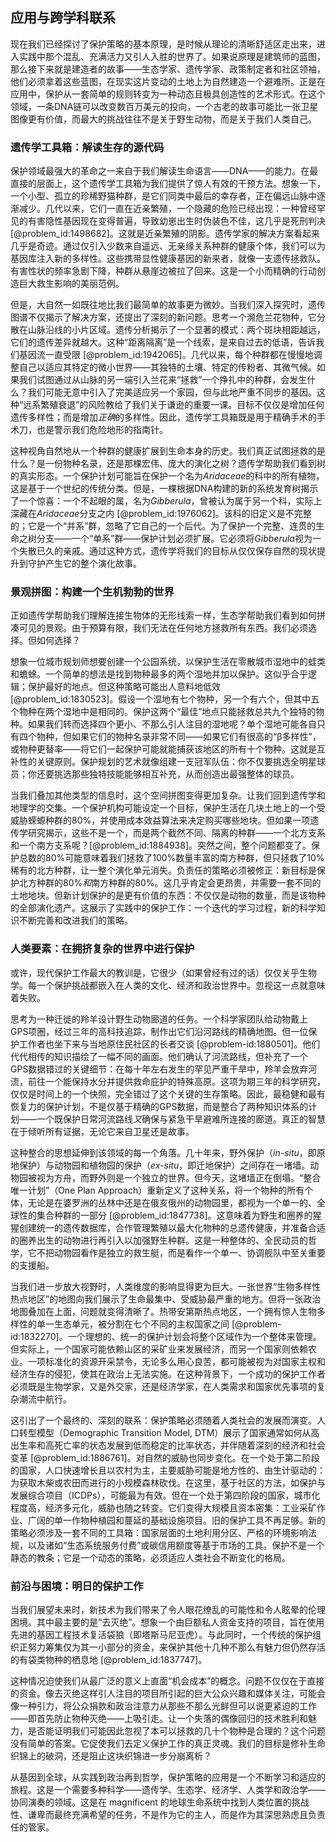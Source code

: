 ## 应用与跨学科联系

现在我们已经探讨了保护策略的基本原理，是时候从理论的清晰舒适区走出来，进入实践中那个混乱、充满活力又引人入胜的世界了。如果说原理是建筑师的蓝图，那么接下来就是建造者的故事——生态学家、遗传学家、政策制定者和社区领袖，他们必须拿着这些蓝图，在现实这片变动的土地上为自然建造一个避难所。正是在应用中，保护从一套简单的规则转变为一种动态且极具创造性的艺术形式。在这个领域，一条DNA链可以改变数百万美元的投向，一个古老的故事可能比一张卫星图像更有价值，而最大的挑战往往不是关于野生动物，而是关于我们人类自己。

### 遗传学工具箱：解读生存的源代码

保护领域最强大的革命之一来自于我们解读生命语言——DNA——的能力。在最直接的层面上，这个遗传学工具箱为我们提供了惊人有效的干预方法。想象一下，一个小型、孤立的珍稀野猫种群，是它们同类中最后的幸存者，正在偏远山脉中逐渐减少。几代以来，它们一直在近亲繁殖，一个隐藏的危险已经出现：一种曾经罕见的有害隐性基因现在变得普遍，导致幼崽出生时伪装色不佳，这几乎是死刑判决 [@problem_id:1498682]。这就是近亲繁殖的阴影。遗传学家的解决方案看起来几乎是奇迹。通过仅引入少数来自遥远、无亲缘关系种群的健康个体，我们可以为基因库注入新的多样性。这些携带显性健康基因的新来者，就像一支遗传拯救队。有害性状的频率急剧下降，种群从悬崖边被拉了回来。这是一个小而精确的行动创造巨大救生影响的美丽范例。

但是，大自然一如既往地比我们最简单的故事更为微妙。当我们深入探究时，遗传图谱不仅揭示了解决方案，还提出了深刻的新问题。思考一个濒危兰花物种，它分散在山脉沿线的小片区域。遗传分析揭示了一个显著的模式：两个斑块相距越远，它们的遗传差异就越大。这种“距离隔离”是一个线索，是来自过去的低语，告诉我们基因流一直受限 [@problem_id:1942065]。几代以来，每个种群都在慢慢地调整自己以适应其特定的微小世界——其独特的土壤、特定的传粉者、其微气候。如果我们试图通过从山脉的另一端引入兰花来“拯救”一个挣扎中的种群，会发生什么？我们可能无意中引入了完美适应另一个家园，但与此地严重不同步的基因。这种“远系繁殖衰退”的风险教给了我们关于谦逊的重要一课。目标不仅仅是增加任何遗传多样性；而是增加*正确*的多样性。因此，遗传学工具箱既是用于精确手术的手术刀，也是警示我们危险地形的指南针。

这种视角自然地从一个种群的健康扩展到生命本身的历史。我们真正试图拯救的是什么？是一份物种名录，还是那棵宏伟、庞大的演化之树？遗传学帮助我们看到树的真实形态。一个保护计划可能旨在保护一个名为*Aridaceae*的科中的所有植物，这是基于一个世纪的传统分类。但是，一棵根据DNA构建的新的系统发育树揭示了一个惊喜：一个不起眼的属，名为*Gibberula*，曾被认为属于另一个科，实际上深藏在*Aridaceae*分支之内 [@problem_id:1976062]。该科的旧定义是不完整的；它是一个“并系”群，忽略了它自己的一个后代。为了保护一个完整、连贯的生命之树分支——一个“单系”群——保护计划必须扩展。它必须将*Gibberula*视为一个失散已久的亲戚。通过这种方式，遗传学将我们的目标从仅仅保存自然的现状提升到守护产生它的整个演化故事。

### 景观拼图：构建一个生机勃勃的世界

正如遗传学帮助我们理解连接生物体的无形线索一样，生态学帮助我们看到如何拼凑可见的景观。由于预算有限，我们无法在任何地方拯救所有东西。我们必须选择。但如何选择？

想象一位城市规划师想要创建一个公园系统，以保护生活在零散城市湿地中的蛙类和蟾蜍。一个简单的想法是找到物种最多的两个湿地并加以保护。这似乎合乎逻辑；保护最好的地点。但这种策略可能出人意料地低效 [@problem_id:1830523]。假设一个湿地有七个物种，另一个有六个，但其中五个物种在两个湿地中是相同的。保护这两个“最佳”地点只能拯救总共九个独特的物种。如果我们转而选择四个更小、不那么引人注目的湿地呢？单个湿地可能各自只有四个物种，但如果它们的物种名录非常不同——如果它们有很高的“β多样性”，或物种更替率——将它们一起保护可能就能捕获该地区的所有十个物种。这就是互补性的关键原则。保护规划的艺术就像组建一支冠军队伍：你不仅要挑选全明星球员；你还要挑选那些独特技能能够相互补充，从而创造出最强整体的球员。

当我们叠加其他类型的信息时，这个空间拼图变得更加复杂。让我们回到遗传学和地理学的交集。一个保护机构可能设定一个目标，保护生活在几块土地上的一个受威胁蝾螈种群的80%，并使用成本效益算法来决定购买哪些地块。但如果一项遗传学研究揭示，这些不是一个，而是两个截然不同、隔离的种群——一个北方支系和一个南方支系呢？[@problem_id:1884938]。突然之间，整个问题都变了。保护总数的80%可能意味着我们拯救了100%数量丰富的南方种群，但只拯救了10%稀有的北方种群，让一整个演化单元消失。负责任的策略必须被修正：新目标是保护北方种群的80%*和*南方种群的80%。这几乎肯定会更昂贵，并需要一套不同的土地地块。但新计划保护的是更有价值的东西：不仅仅是动物的数量，而是该物种的全部演化遗产。这展示了实践中的保护工作：一个迭代的学习过程，新的科学知识不断完善和改进我们的策略。

### 人类要素：在拥挤复杂的世界中进行保护

或许，现代保护工作最大的教训是，它很少（如果曾经有过的话）仅仅关乎生物学。每一个保护挑战都嵌入在人类的文化、经济和政治世界中。忽视这一点就意味着失败。

思考为一种迁徙的羚羊设计野生动物廊道的任务。一个科学家团队给动物戴上GPS项圈，经过三年的高科技追踪，制作出它们沿河路线的精确地图。但一位保护工作者也坐下来与当地原住民社区的长者交谈 [@problem-id:1880501]。他们代代相传的知识描绘了一幅不同的画面。他们确认了河流路线，但补充了一个GPS数据错过的关键细节：在每十年左右发生的罕见严重干旱中，羚羊会放弃河流，前往一个能保持水分并提供救命庇护的特殊高原。这项为期三年的科学研究，仅仅是时间上的一个快照，完全错过了这个关键的生存策略。因此，最稳健和最有恢复力的保护计划，不是仅基于精确的GPS数据，而是整合了两种知识体系的计划——一个既保护日常河流路线*又*确保与紧急干旱避难所连接的廊道。真正的智慧在于倾听所有证据，无论它来自卫星还是故事。

这种整合的思想延伸到该领域的每一个角落。几十年来，野外保护（*in-situ*，即原地保护）与动物园和植物园的保护（*ex-situ*，即迁地保护）之间存在一堵墙。动物园被视为方舟，而野外则是一个独立的世界。但今天，这堵墙正在倒塌。“整合唯一计划”（One Plan Approach）重新定义了这种关系，将一个物种的所有个体，无论是在婆罗洲的丛林中还是在俄亥俄州的动物园里，都视为一个单一的、全球性的集合种群的一部分 [@problem_id:1847738]。这意味着为野生和圈养的猩猩创建统一的遗传数据库，合作管理繁殖以最大化物种的总遗传健康，并准备合适的圈养出生的动物进行再引入以加强野生种群。这是一种整体的、全民动员的哲学，它不把动物园看作是独立的救生艇，而是看作一个单一、协调舰队中至关重要的支援船。

当我们进一步放大视野时，人类维度的影响显得更为巨大。一张世界“生物多样性热点地区”的地图向我们展示了生命最集中、受威胁最严重的地方。但将一张政治地图叠加在上面，问题就变得清晰了。热带安第斯热点地区，一个拥有惊人生物多样性的单一生态单元，被分割在七个不同的主权国家之间 [@problem-id:1832270]。一个理想的、统一的保护计划会将整个区域作为一个整体来管理。但实际上，一个国家可能依赖山区的采矿业来发展经济，而另一个国家则依赖农业。一项标准化的资源开采禁令，无论多么用心良苦，都可能被视为对国家主权和经济生存的侵犯，使其在政治上无法实施。在这种背景下，一个成功的保护工作者必须既是生物学家，又是外交家，还是经济学家，在人类需求和国家优先事项的复杂潮流中航行。

这引出了一个最终的、深刻的联系：保护策略必须随着人类社会的发展而演变。人口转型模型（Demographic Transition Model, DTM）展示了国家通常如何从高出生率和高死亡率的状态发展到低而稳定的比率状态，并伴随着深刻的经济和社会变革 [@problem_id:1886761]。对自然的威胁也同步变化。在一个处于第二阶段的国家，人口快速增长且以农村为主，主要威胁可能是地方性的、由生计驱动的：为获取木柴或农田而进行的小规模森林砍伐。在这里，基于社区的方法，如保护与发展综合项目（ICDPs），可能最为有效。但在一个处于第四阶段的国家，城市化程度高，经济多元化，威胁也随之转变。它们变得大规模且资本密集：工业采矿作业、广阔的单一作物种植园和蔓延的基础设施项目。旧的保护工具不再足够。新的策略必须涉及一套不同的工具箱：国家层面的土地利用分区、严格的环境影响法规，以及诸如“生态系统服务付费”或碳信用额度等基于市场的工具。保护不是一个静态的教条；它是一个动态的策略，必须适应人类社会不断变化的格局。

### 前沿与困境：明日的保护工作

当我们展望未来时，新技术为我们带来了令人眼花缭乱的可能性和令人眩晕的伦理困境。其中最主要的是“去灭绝”。想象一个由巨额私人资金支持的项目，旨在使用先进的基因工程技术复活袋狼（即塔斯马尼亚虎）。与此同时，一个传统的保护组织正努力筹集仅为其一小部分的资金，来保护其他十几种不那么有魅力但仍然存活的有袋类物种的栖息地 [@problem_id:1837747]。

这种情况迫使我们从最广泛的意义上直面“机会成本”的概念。问题不仅仅在于直接的资金。像去灭绝这样引人注目的项目所引起的巨大公众兴趣和媒体关注，可能会像一种引力，将公众捐款和政治注意力从那些不那么光鲜但可以说更紧迫的工作——即首先防止物种灭绝——上吸引走。让一个失落的偶像回归的技术胜利和魅力，是否能证明我们可能因此忽视了本可以拯救的几十个物种是合理的？这个问题没有简单的答案。它促使我们去定义保护工作的真正灵魂。我们的目标是修补生命织锦上的破洞，还是阻止这块织锦进一步分崩离析？

从基因到全球，从实践到政治再到哲学，保护策略的应用是一个不断学习和适应的旅程。这是一个需要多种科学——遗传学、生态学、经济学、人类学和政治学——协同演奏的领域。这是在 magnificent 的地球生命系统中找到人类位置的挑战性、谦卑而最终充满希望的任务，不是作为它的主人，而是作为其深思熟虑且负责任的管家。